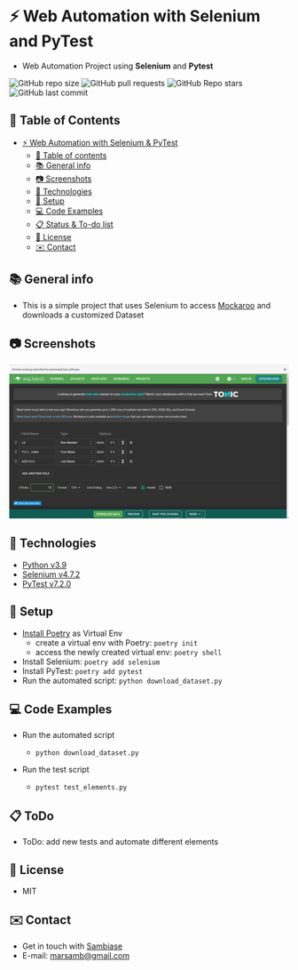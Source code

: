 # :zap: Web Automation with Selenium and PyTest

* Web Automation Project using **Selenium** and **Pytest**

![GitHub repo size](https://img.shields.io/github/repo-size/sambiase/web_automation?style=plastic)
![GitHub pull requests](https://img.shields.io/github/issues-pr/sambiase/web_automation?style=plastic)
![GitHub Repo stars](https://img.shields.io/github/stars/sambiase/web_automation?style=plastic)
![GitHub last commit](https://img.shields.io/github/last-commit/sambiase/web_automation?style=plastic)


## :page_facing_up: Table of Contents

* [:zap: Web Automation with Selenium & PyTest](#zap-web-automation-with-selenium-and-pyTest)
  * [:page_facing_up: Table of contents](#page_facing_up-table-of-contents)
  * [:books: General info](#books-general-info)
  * [:camera: Screenshots](#camera-screenshots)
  * [:signal_strength: Technologies](#signal_strength-technologies)
  * [:floppy_disk: Setup](#floppy_disk-setup)
  * [:computer: Code Examples](#computer-code-examples)
  * [:clipboard: Status & To-do list](#clipboard-status--to-do-list)
  * [:file_folder: License](#file_folder-license)
  * [:envelope: Contact](#envelope-contact)

## :books: General info

* This is a simple project that uses Selenium to access [Mockaroo](https://www.mockaroo.com/) and downloads a customized Dataset


## :camera: Screenshots

![screen print](./images/screenshot.png "Mockaroo")


## :signal_strength: Technologies

* [Python v3.9](https://www.python.org/)
* [Selenium v4.7.2](https://selenium-python.readthedocs.io/)
* [PyTest v7.2.0](https://docs.pytest.org/)


## :floppy_disk: Setup

* [Install Poetry](https://python-poetry.org/docs/#installation) as Virtual Env
  * create a virtual env with Poetry: `poetry init`
  * access the newly created virtual env: `poetry shell`
* Install Selenium: `poetry add selenium`
* Install PyTest: `poetry add pytest` 
* Run the automated script: `python download_dataset.py`
 

## :computer: Code Examples

* Run the automated script
  * `python download_dataset.py`


* Run the test script
  * `pytest test_elements.py` 

## :clipboard: ToDo

* ToDo: add new tests and automate different elements


## :file_folder: License

* MIT

## :envelope: Contact

* Get in touch with [Sambiase](https://github.com/sambiase)
* E-mail: [marsamb@gmail.com](mailto:marsamb@gmail.com)